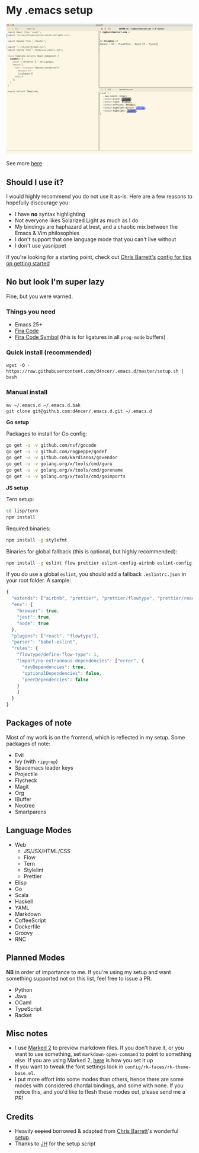 # My .emacs setup

![web-mode-trifecta](https://raw.githubusercontent.com/d4ncer/.emacs.d/master/screenshots/web-mode-trifecta.png "JS + CSS + MD")

See more [here](SCREENSHOTS.md)

## Should I use it?

I would highly recommend you do not use it as-is. Here are a few reasons to hopefully discourage you:

* I have **no** syntax highlighting
* Not everyone likes Solarized Light as much as I do
* My bindings are haphazard at best, and a chaotic mix between the Emacs & Vim philosophies
* I don't support that one language mode that you can't live without
* I don't use yasnippet

If you're looking for a starting point, check out [Chris Barrett's](https://github.com/chrisbarrett "CB da bomb") [config for tips on getting started](https://github.com/chrisbarrett/.emacs.d#i-want-to-use-your-config "it's really good. you should use it")

## No but look I'm super lazy

Fine, but you were warned.

### Things you need

* Emacs 25+
* [Fira Code](https://github.com/tonsky/FiraCode)
* [Fira Code Symbol](https://github.com/tonsky/FiraCode/files/412440/FiraCode-Regular-Symbol.zip) (this is for ligatures in all `prog-mode` buffers)

### Quick install (recommended)

``` shell
wget -O - https://raw.githubusercontent.com/d4ncer/.emacs.d/master/setup.sh | bash
```

### Manual install

``` shell
mv ~/.emacs.d ~/.emacs.d.bak
git clone git@github.com:d4ncer/.emacs.d.git ~/.emacs.d
```

**Go setup**

Packages to install for Go config:

```bash
go get -u -v github.com/nsf/gocode
go get -u -v github.com/rogpeppe/godef
go get -u -v github.com/kardianos/govendor
go get -u -v golang.org/x/tools/cmd/guru
go get -u -v golang.org/x/tools/cmd/gorename
go get -u -v golang.org/x/tools/cmd/goimports
```

**JS setup**

Tern setup:

```bash
cd lisp/tern
npm install
```

Required binaries:

```bash
npm install -g stylefmt
```

Binaries for global fallback (this is optional, but highly recommended):

```bash
npm install -g eslint flow prettier eslint-config-airbnb eslint-config-prettier
```

If you do use a global `eslint`, you should add a fallback `.eslintrc.json` in
your root folder. A sample:

```js
{
  "extends": ["airbnb", "prettier", "prettier/flowtype", "prettier/react"],
  "env": {
    "browser": true,
    "jest": true,
    "node": true
  },
  "plugins": ["react", "flowtype"],
  "parser": "babel-eslint",
  "rules": {
    "flowtype/define-flow-type": 1,
    "import/no-extraneous-dependencies": ["error", {
      "devDependencies": true,
      "optionalDependencies": false,
      "peerDependencies": false
    }
    ]
  }
}

```

## Packages of note

Most of my work is on the frontend, which is reflected in my setup. Some
packages of note:

* Evil
* Ivy (with `ripgrep`)
* Spacemacs leader keys
* Projectile
* Flycheck
* Magit
* Org
* IBuffer
* Neotree
* Smartparens

## Language Modes

* Web
  * JS/JSX/HTML/CSS
  * Flow
  * Tern
  * Stylelint
  * Prettier
* Elisp
* Go
* Scala
* Haskell
* YAML
* Markdown
* CoffeeScript
* Dockerfile
* Groovy
* RNC

## Planned Modes

**NB** In order of importance to me. If you're using my setup and want something
supported not on this list, feel free to issue a PR.

* Python
* Java
* OCaml
* TypeScript
* Racket

## Misc notes

* I use [Marked 2](http://marked2app.com/) to preview markdown files. If you
  don't have it, or you want to use something, set `markdown-open-command` to
  point to something else. If you are using Marked 2,
  [here](https://jblevins.org/log/marked-2-command "Running Marked 2 from the
  Command Line") is how you set it up
* If you want to tweak the font settings look in `config/rk-faces/rk-theme-base.el`.
* I put more effort into some modes than others, hence there are some modes
  with considered chordal bindings, and some with none. If you notice this,
  and you'd like to flesh these modes out, please send me a PR!

## Credits

* Heavily ~~copied~~ borrowed & adapted from [Chris Barrett](https://github.com/chrisbarrett)'s
wonderful [setup](https://github.com/chrisbarrett/.emacs.d).
* Thanks to [JH](https://github.com/jackhopner) for the setup script
